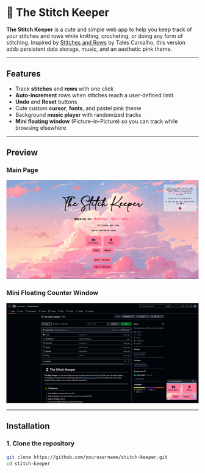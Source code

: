 # 🧵 The Stitch Keeper

**The Stitch Keeper** is a cute and simple web app to help you keep track of your stitches and rows while knitting, crocheting, or doing any form of stitching. Inspired by [Stitches and Rows](https://github.com/Tales-Carvalho/stitches-and-rows) by Tales Carvalho, this version adds persistent data storage, music, and an aesthetic pink theme.

---

## Features

- Track **stitches** and **rows** with one click
- **Auto-increment** rows when stitches reach a user-defined limit
- **Undo** and **Reset** buttons
- Cute custom **cursor**, **fonts**, and pastel pink theme
- Background **music player** with randomized tracks
- **Mini floating window** (Picture-in-Picture) so you can track while browsing elsewhere

---

## Preview

### Main Page
![Main Interface](media/ss1.png)

### Mini Floating Counter Window
![Mini PiP Window](media/ss2.png)

---

## Installation

### 1. Clone the repository

```bash
git clone https://github.com/yourusername/stitch-keeper.git
cd stitch-keeper

